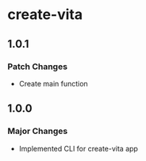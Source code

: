 # create-vita

## 1.0.1

### Patch Changes

- Create main function

## 1.0.0

### Major Changes

- Implemented CLI for create-vita app
